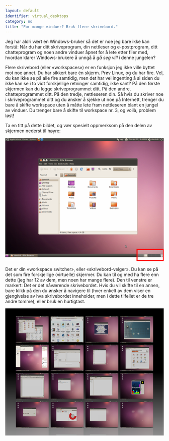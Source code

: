 ```yaml
---
layout: default
identifier: virtual_desktops
category: no
title: "For mange vinduer? Bruk flere skrivebord."
---
```


Jeg har aldri vært en Windows-bruker så det er noe jeg bare ikke kan forstå: Når du har ditt skriveprogram, din nettleser og e-postprogram, ditt chatteprogram og noen andre vinduer åpnet for å lete etter filer med, hvordan klarer Windows-brukere å unngå å <i>gå seg vill</i> i denne jungelen?

Flere skrivebord (eller «workspaces») er en funksjon jeg ikke ville byttet mot noe annet. Du har sikkert bare én skjerm. Prøv Linux, og du har fire. Vel, du kan ikke se på alle fire samtidig, men det har vel ingenting å si siden du ikke kan se i to vidt forskjellige retninger samtidig, ikke sant? På den første skjermen kan du legge skriveprogrammet ditt. På den andre, chatteprogrammet ditt. På den tredje, nettleseren din. Så hvis du skriver noe i skriveprogrammet ditt og du ønsker å sjekke ut noe på Internett, trenger du bare å skifte workspace uten å måtte lete fram nettleseren blant en jungel av vinduer. Du trenger bare å skifte til workspace nr. 3, og voilà, problem løst!

Ta en titt på dette bildet, og vær spesielt oppmerksom på den delen av skjermen nederst til høyre:

<img src="/img/workspaces.png" border="0"/>

Det er din «workspace switcher», eller «skrivebord-velger». Du kan se på det som fire forskjellige (virtuelle) skjermer. Du kan til og med ha flere enn dette (jeg har 12 av dem, men noen har mange flere). Den til venstre er markert: Det er det nåværende skrivebordet. Hvis du vil skifte til en annen, bare klikk på den du ønsker å navigere til (hver enkelt av dem viser en gjengivelse av hva skrivebordet inneholder, men i dette tilfellet er de tre andre tomme), eller bruk en hurtigtast.

<img src="/img/workspaces_full.png" border="0"/>




